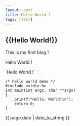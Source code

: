 ```yaml
---
layout: post
title: Hello World !
tags: [test]
---
```

<h2>{{Hello World!}}</h2>
<p>This is my first blog !</p>
<p>Hello World !</p>
<p>`Hello World !`</p>


    /* hello world demo */
    #include <stdio.h>
    int main(int argc, char **argv)
    {
        printf("Hello, World!\n");
        return 0;
    }
<p>{{ page.date | date_to_string }}</p>

